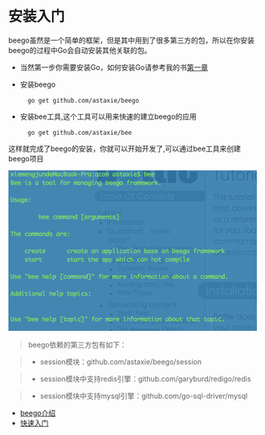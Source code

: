 # 安装入门

beego虽然是一个简单的框架，但是其中用到了很多第三方的包，所以在你安装beego的过程中Go会自动安装其他关联的包。

- 当然第一步你需要安装Go，如何安装Go请参考我的书[第一章](https://github.com/astaxie/build-web-application-with-golang/blob/master/ebook/01.1.md)

- 安装beego

		go get github.com/astaxie/beego

- 安装bee工具,这个工具可以用来快速的建立beego的应用

		go get github.com/astaxie/bee

这样就完成了beego的安装，你就可以开始开发了,可以通过bee工具来创建beego项目

![](images/bee.png)

>beego依赖的第三方包有如下：

> - session模块：github.com/astaxie/beego/session


> - session模块中支持redis引擎：github.com/garyburd/redigo/redis

> - session模块中支持mysql引擎：github.com/go-sql-driver/mysql



- [beego介绍](README.md)
- [快速入门](Quickstart.md)
